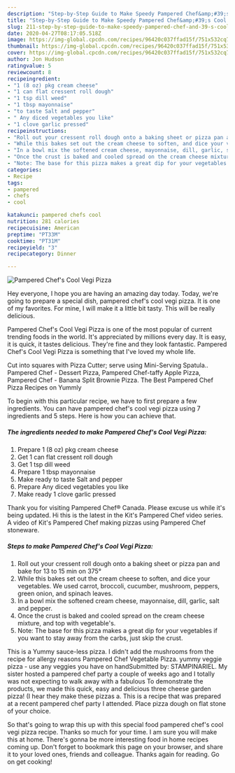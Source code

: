 ```yaml
---
description: "Step-by-Step Guide to Make Speedy Pampered Chef&amp;#39;s Cool Vegi Pizza"
title: "Step-by-Step Guide to Make Speedy Pampered Chef&amp;#39;s Cool Vegi Pizza"
slug: 211-step-by-step-guide-to-make-speedy-pampered-chef-and-39-s-cool-vegi-pizza
date: 2020-04-27T08:17:05.518Z
image: https://img-global.cpcdn.com/recipes/96420c037ffad15f/751x532cq70/pampered-chefs-cool-vegi-pizza-recipe-main-photo.jpg
thumbnail: https://img-global.cpcdn.com/recipes/96420c037ffad15f/751x532cq70/pampered-chefs-cool-vegi-pizza-recipe-main-photo.jpg
cover: https://img-global.cpcdn.com/recipes/96420c037ffad15f/751x532cq70/pampered-chefs-cool-vegi-pizza-recipe-main-photo.jpg
author: Jon Hudson
ratingvalue: 5
reviewcount: 8
recipeingredient:
- "1 (8 oz) pkg cream cheese"
- "1 can flat cressent roll dough"
- "1 tsp dill weed"
- "1 tbsp mayonnaise"
- "to taste Salt and pepper"
- " Any diced vegetables you like"
- "1 clove garlic pressed"
recipeinstructions:
- "Roll out your cressent roll dough onto a baking sheet or pizza pan and bake for 13 to 15 min on 375°"
- "While this bakes set out the cream cheese to soften, and dice your vegetables. We used carrot, broccoli, cucumber, mushroom, peppers, green onion, and spinach leaves."
- "In a bowl mix the softened cream cheese, mayonnaise, dill, garlic, salt and pepper."
- "Once the crust is baked and cooled spread on the cream cheese mixture, and top with vegetable&#39;s."
- "Note: The base for this pizza makes a great dip for your vegetables if you want to stay away from the carbs, just skip the crust."
categories:
- Recipe
tags:
- pampered
- chefs
- cool

katakunci: pampered chefs cool 
nutrition: 281 calories
recipecuisine: American
preptime: "PT33M"
cooktime: "PT31M"
recipeyield: "3"
recipecategory: Dinner

---
```



![Pampered Chef&#39;s Cool Vegi Pizza](https://img-global.cpcdn.com/recipes/96420c037ffad15f/751x532cq70/pampered-chefs-cool-vegi-pizza-recipe-main-photo.jpg)

Hey everyone, I hope you are having an amazing day today. Today, we're going to prepare a special dish, pampered chef&#39;s cool vegi pizza. It is one of my favorites. For mine, I will make it a little bit tasty. This will be really delicious.

Pampered Chef&#39;s Cool Vegi Pizza is one of the most popular of current trending foods in the world. It's appreciated by millions every day. It is easy, it is quick, it tastes delicious. They're fine and they look fantastic. Pampered Chef&#39;s Cool Vegi Pizza is something that I've loved my whole life.

Cut into squares with Pizza Cutter; serve using Mini-Serving Spatula.. Pampered Chef - Dessert Pizza, Pampered Chef-taffy Apple Pizza, Pampered Chef - Banana Split Brownie Pizza. The Best Pampered Chef Pizza Recipes on Yummly


To begin with this particular recipe, we have to first prepare a few ingredients. You can have pampered chef&#39;s cool vegi pizza using 7 ingredients and 5 steps. Here is how you can achieve that.

<!--inarticleads1-->

##### The ingredients needed to make Pampered Chef&#39;s Cool Vegi Pizza:

1. Prepare 1 (8 oz) pkg cream cheese
1. Get 1 can flat cressent roll dough
1. Get 1 tsp dill weed
1. Prepare 1 tbsp mayonnaise
1. Make ready to taste Salt and pepper
1. Prepare  Any diced vegetables you like
1. Make ready 1 clove garlic pressed


Thank you for visiting Pampered Chef® Canada. Please excuse us while it&#39;s being updated. Hi this is the latest in the Kit&#39;s Pampered Chef video series. A video of Kit&#39;s Pampered Chef making pizzas using Pampered Chef stoneware. 

<!--inarticleads2-->

##### Steps to make Pampered Chef&#39;s Cool Vegi Pizza:

1. Roll out your cressent roll dough onto a baking sheet or pizza pan and bake for 13 to 15 min on 375°
1. While this bakes set out the cream cheese to soften, and dice your vegetables. We used carrot, broccoli, cucumber, mushroom, peppers, green onion, and spinach leaves.
1. In a bowl mix the softened cream cheese, mayonnaise, dill, garlic, salt and pepper.
1. Once the crust is baked and cooled spread on the cream cheese mixture, and top with vegetable&#39;s.
1. Note: The base for this pizza makes a great dip for your vegetables if you want to stay away from the carbs, just skip the crust.


This is a Yummy sauce-less pizza. I didn&#39;t add the mushrooms from the recipe for allergy reasons Pampered Chef Vegetable Pizza. yummy veggie pizza - use any veggies you have on handSubmitted by: STAMPINARIEL. My sister hosted a pampered chef party a couple of weeks ago and I totally was not expecting to walk away with a fabulous To demonstrate the products, we made this quick, easy and delicious three cheese garden pizza! (I hear they make these pizzas a. This is a recipe that was prepared at a recent pampered chef party I attended. Place pizza dough on flat stone of your choice. 

So that's going to wrap this up with this special food pampered chef&#39;s cool vegi pizza recipe. Thanks so much for your time. I am sure you will make this at home. There's gonna be more interesting food in home recipes coming up. Don't forget to bookmark this page on your browser, and share it to your loved ones, friends and colleague. Thanks again for reading. Go on get cooking!
